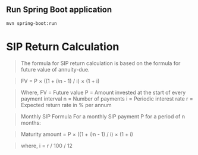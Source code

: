 ## Run Spring Boot application
```shell
mvn spring-boot:run
```
# SIP Return Calculation
> The formula for SIP return calculation is based on the formula for future value of annuity-due.

> FV = P × ((1 + i)n - 1) / i) × (1 + i)

> Where,
> FV = Future value
> P = Amount invested at the start of every payment interval
> n = Number of payments
> i = Periodic interest rate
> r = Expected return rate in % per annum

> Monthly SIP Formula
> For a monthly SIP payment P for a period of n months:

> Maturity amount = P × ((1 + i)n - 1) / i) × (1 + i)

> where,
> i = r / 100 / 12
